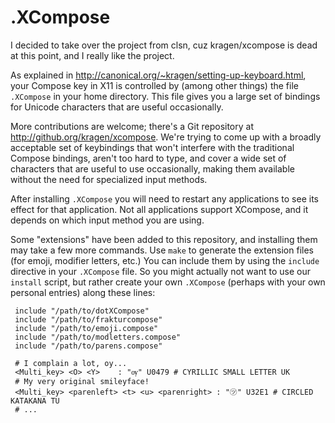 .XCompose
=========

I decided to take over the project from clsn, cuz kragen/xcompose is dead at this point, and I really like the project.

As explained in <http://canonical.org/~kragen/setting-up-keyboard.html>,
your Compose key in X11 is controlled by (among other things) the file
`.XCompose` in your home directory.  This file gives you a large set
of bindings for Unicode characters that are useful occasionally.

More contributions are welcome; there's a Git repository at
<http://github.org/kragen/xcompose>.  We're trying to come up with a
broadly acceptable set of keybindings that won't interfere with the
traditional Compose bindings, aren't too hard to type, and cover a
wide set of characters that are useful to use occasionally, making
them available without the need for specialized input methods.

After installing `.XCompose` you will need to restart any applications
to see its effect for that application. Not all applications support
XCompose, and it depends on which input method you are using.

Some "extensions" have been added to this repository, and installing them
may take a few more commands.  Use `make` to generate the extension files
(for emoji, modifier letters, etc.)  You can include them by using the
`include` directive in your `.XCompose` file.  So you might actually not
want to use our `install` script, but rather create your own `.XCompose`
(perhaps with your own personal entries) along these lines:

     include "/path/to/dotXCompose"
	 include "/path/to/frakturcompose"
	 include "/path/to/emoji.compose"
	 include "/path/to/modletters.compose"
	 include "/path/to/parens.compose"

	 # I complain a lot, oy...
	 <Multi_key> <O> <Y>	: "ѹ" U0479	# CYRILLIC SMALL LETTER UK
	 # My very original smileyface!
	 <Multi_key> <parenleft> <t> <u> <parenright> : "㋡" U32E1 # CIRCLED KATAKANA TU
	 # ...
